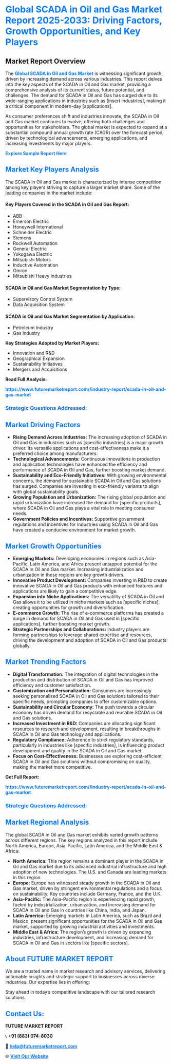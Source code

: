 <h1 style="color: #007BFF;">Global SCADA in Oil and Gas Market Report 2025-2033: Driving Factors, Growth Opportunities, and Key Players</h1>

<section id="overview">
<h2>Market Report Overview</h2>
<p>The <a href="https://www.futuremarketreport.com//industry-report/scada-in-oil-and-gas-market" style="color: #007BFF; text-decoration: none;"><strong>Global SCADA in Oil and Gas Market</strong></a> is witnessing significant growth, driven by increasing demand across various industries. This report delves into the key aspects of the SCADA in Oil and Gas market, providing a comprehensive analysis of its current status, future potential, and challenges. The demand for SCADA in Oil and Gas has surged due to its wide-ranging applications in industries such as [insert industries], making it a critical component in modern-day [applications].</p>
<p>As consumer preferences shift and industries innovate, the SCADA in Oil and Gas market continues to evolve, offering both challenges and opportunities for stakeholders. The global market is expected to expand at a substantial compound annual growth rate (CAGR) over the forecast period, driven by technological advancements, emerging applications, and increasing investments by major players.</p>
</section>

<section id="overview">
<p><a href="https://www.futuremarketreport.com//request-sample/reportId=51744" style="color: #007BFF; text-decoration: none;"><strong>Explore Sample Report Here</strong></a></p>
</section>

<section id="key-players">
<h2 style="color: #007BFF;">Market Key Players Analysis</h2>
<p>The SCADA in Oil and Gas market is characterized by intense competition among key players striving to capture a larger market share. Some of the leading companies in the market include:</p>
<h4>Key Players Covered in the SCADA in Oil and Gas Report:</h4>
<ul><li>ABB</li><li>Emerson Electric</li><li>Honeywell International</li><li>Schneider Electric</li><li>Siemens</li><li>Rockwell Automation</li><li>General Electric</li><li>Yokogawa Electric</li><li>Mitsubishi Motors</li><li>Inductive Automation</li><li>Omron</li><li>Mitsubishi Heavy Industries</li></ul>
<h4>SCADA in Oil and Gas Market Segmentation by Type:</h4>
<ul><li>Supervisory Control System</li><li>Data Acquisition System</li></ul>

<h4>SCADA in Oil and Gas Market Segmentation by Application:</h4>
<ul><li>Petroleum Industry</li><li>Gas Industry</li></ul>
<p><strong>Key Strategies Adopted by Market Players:</strong></p>
<ul>
<li>Innovation and R&D</li>
<li>Geographical Expansion</li>
<li>Sustainability Initiatives</li>
<li>Mergers and Acquisitions</li>
</ul>
</section>

<section>
<p><strong>Read Full Analysis: </strong></p><a href="https://www.futuremarketreport.com//industry-report/scada-in-oil-and-gas-market" style="color: #007BFF; text-decoration: none;"><strong>https://www.futuremarketreport.com//industry-report/scada-in-oil-and-gas-market</strong></a>
<h3 style="color: #007BFF;">Strategic Questions Addressed:</h3>
</section>

<section id="driving-factors">
<h2 style="color: #007BFF;">Market Driving Factors</h2>
<ul>
<li><strong>Rising Demand Across Industries:</strong> The increasing adoption of SCADA in Oil and Gas in industries such as [specific industries] is a major growth driver. Its versatile applications and cost-effectiveness make it a preferred choice among manufacturers.</li>
<li><strong>Technological Advancements:</strong> Continuous innovations in production and application technologies have enhanced the efficiency and performance of SCADA in Oil and Gas, further boosting market demand.</li>
<li><strong>Sustainability and Eco-Friendly Initiatives:</strong> With growing environmental concerns, the demand for sustainable SCADA in Oil and Gas solutions has surged. Companies are investing in eco-friendly variants to align with global sustainability goals.</li>
<li><strong>Growing Population and Urbanization:</strong> The rising global population and rapid urbanization have increased the demand for [specific products], where SCADA in Oil and Gas plays a vital role in meeting consumer needs.</li>
<li><strong>Government Policies and Incentives:</strong> Supportive government regulations and incentives for industries using SCADA in Oil and Gas have created a conducive environment for market growth.</li>
</ul>
</section>

<section id="growth-opportunities">
<h2 style="color: #007BFF;">Market Growth Opportunities</h2>
<ul>
<li><strong>Emerging Markets:</strong> Developing economies in regions such as Asia-Pacific, Latin America, and Africa present untapped potential for the SCADA in Oil and Gas market. Increasing industrialization and urbanization in these regions are key growth drivers.</li>
<li><strong>Innovative Product Development:</strong> Companies investing in R&D to create innovative SCADA in Oil and Gas products with enhanced features and applications are likely to gain a competitive edge.</li>
<li><strong>Expansion into Niche Applications:</strong> The versatility of SCADA in Oil and Gas allows it to be utilized in niche markets such as [specific niches], creating opportunities for growth and diversification.</li>
<li><strong>E-commerce Growth:</strong> The rise of e-commerce platforms has created a surge in demand for SCADA in Oil and Gas used in [specific applications], further boosting market growth.</li>
<li><strong>Strategic Partnerships and Collaborations:</strong> Industry players are forming partnerships to leverage shared expertise and resources, driving the development and adoption of SCADA in Oil and Gas products globally.</li>
</ul>
</section>

<section id="trending-factors">
<h2 style="color: #007BFF;">Market Trending Factors</h2>
<ul>
<li><strong>Digital Transformation:</strong> The integration of digital technologies in the production and distribution of SCADA in Oil and Gas has improved efficiency and customer satisfaction.</li>
<li><strong>Customization and Personalization:</strong> Consumers are increasingly seeking personalized SCADA in Oil and Gas solutions tailored to their specific needs, prompting companies to offer customizable options.</li>
<li><strong>Sustainability and Circular Economy:</strong> The push towards a circular economy has driven demand for recyclable and reusable SCADA in Oil and Gas solutions.</li>
<li><strong>Increased Investment in R&D:</strong> Companies are allocating significant resources to research and development, resulting in breakthroughs in SCADA in Oil and Gas technology and applications.</li>
<li><strong>Regulatory Compliance:</strong> Adherence to strict regulatory standards, particularly in industries like [specific industries], is influencing product development and quality in the SCADA in Oil and Gas market.</li>
<li><strong>Focus on Cost-Effectiveness:</strong> Businesses are exploring cost-efficient SCADA in Oil and Gas solutions without compromising on quality, making the market more competitive.</li>
</ul>
</section>

<section>
<p><strong>Get Full Report: </strong></p><a href="https://www.futuremarketreport.com//industry-report/scada-in-oil-and-gas-market" style="color: #007BFF; text-decoration: none;"><strong>https://www.futuremarketreport.com//industry-report/scada-in-oil-and-gas-market</strong></a>
<h3 style="color: #007BFF;">Strategic Questions Addressed:</h3>
</section>


<section id="regional-analysis">
<h2 style="color: #007BFF;">Market Regional Analysis</h2>
<p>The global SCADA in Oil and Gas market exhibits varied growth patterns across different regions. The key regions analyzed in this report include North America, Europe, Asia-Pacific, Latin America, and the Middle East & Africa:</p>
<ul>
<li><strong>North America:</strong> This region remains a dominant player in the SCADA in Oil and Gas market due to its advanced industrial infrastructure and high adoption of new technologies. The U.S. and Canada are leading markets in this region.</li>
<li><strong>Europe:</strong> Europe has witnessed steady growth in the SCADA in Oil and Gas market, driven by stringent environmental regulations and a focus on sustainability. Key countries include Germany, France, and the U.K.</li>
<li><strong>Asia-Pacific:</strong> The Asia-Pacific region is experiencing rapid growth, fueled by industrialization, urbanization, and increasing demand for SCADA in Oil and Gas in countries like China, India, and Japan.</li>
<li><strong>Latin America:</strong> Emerging markets in Latin America, such as Brazil and Mexico, present significant opportunities for the SCADA in Oil and Gas market, supported by growing industrial activities and investments.</li>
<li><strong>Middle East & Africa:</strong> The region’s growth is driven by expanding industries, infrastructure development, and increasing demand for SCADA in Oil and Gas in sectors like [specific sectors].</li>
</ul>
</section>

<footer>
<h2 style="color: #007BFF;">About FUTURE MARKET REPORT</h2>
<p>We are a trusted name in market research and advisory services, delivering actionable insights and strategic support to businesses across diverse industries. Our expertise lies in offering:</p>

<p>Stay ahead in today’s competitive landscape with our tailored research solutions.</p>

<h2 style="color: #007BFF;">Contact Us:</h2>
<p><strong>FUTURE MARKET REPORT</strong></p>
<p>📞 <strong>+91 (883) 074-8030</strong></p>
<p>📧 <strong><a href="mailto:help@futuremarketreport.com" style="color: #007BFF;">help@futuremarketreport.com</a></strong></p>
<p>🌐 <strong><a href="https://www.futuremarketreport.com/" style="color: #007BFF;">Visit Our Website</a></strong></p>
</footer>